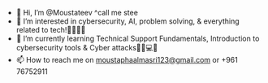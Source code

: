- 👋 Hi, I’m @Moustateev ^call me stee
- 👀 I’m interested in cybersecurity, AI, problem solving, & everything related to tech!👾🧑🏻‍💻
- 🌱 I’m currently learning Technical Support Fundamentals, Introduction to cybersecurity tools & Cyber attacks💂🏾💻🔐
- 📫 How to reach me on moustaphaalmasri123@gmail.com or +961 76752911
